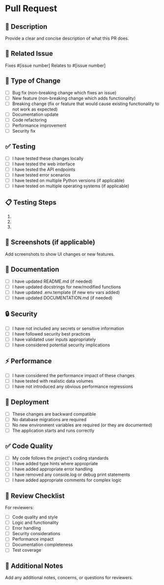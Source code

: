# Pull Request

## 📝 Description
Provide a clear and concise description of what this PR does.

## 🔗 Related Issue
Fixes #[issue number]
Relates to #[issue number]

## 🧪 Type of Change
- [ ] Bug fix (non-breaking change which fixes an issue)
- [ ] New feature (non-breaking change which adds functionality)
- [ ] Breaking change (fix or feature that would cause existing functionality to not work as expected)
- [ ] Documentation update
- [ ] Code refactoring
- [ ] Performance improvement
- [ ] Security fix

## ✅ Testing
- [ ] I have tested these changes locally
- [ ] I have tested the web interface
- [ ] I have tested the API endpoints
- [ ] I have tested error scenarios
- [ ] I have tested on multiple Python versions (if applicable)
- [ ] I have tested on multiple operating systems (if applicable)

## 📋 Testing Steps
1. 
2. 
3. 

## 📸 Screenshots (if applicable)
Add screenshots to show UI changes or new features.

## 📖 Documentation
- [ ] I have updated README.md (if needed)
- [ ] I have updated docstrings for new/modified functions
- [ ] I have updated .env.template (if new env vars added)
- [ ] I have updated DOCUMENTATION.md (if needed)

## 🔒 Security
- [ ] I have not included any secrets or sensitive information
- [ ] I have followed security best practices
- [ ] I have validated user inputs appropriately
- [ ] I have considered potential security implications

## ⚡ Performance
- [ ] I have considered the performance impact of these changes
- [ ] I have tested with realistic data volumes
- [ ] I have not introduced any obvious performance regressions

## 🚀 Deployment
- [ ] These changes are backward compatible
- [ ] No database migrations are required
- [ ] No new environment variables are required (or they are documented)
- [ ] The application starts and runs correctly

## ✅ Code Quality
- [ ] My code follows the project's coding standards
- [ ] I have added type hints where appropriate
- [ ] I have added appropriate error handling
- [ ] I have removed any console.log or debug print statements
- [ ] I have added appropriate comments for complex logic

## 🔄 Review Checklist
For reviewers:
- [ ] Code quality and style
- [ ] Logic and functionality
- [ ] Error handling
- [ ] Security considerations
- [ ] Performance impact
- [ ] Documentation completeness
- [ ] Test coverage

## 💬 Additional Notes
Add any additional notes, concerns, or questions for reviewers.
